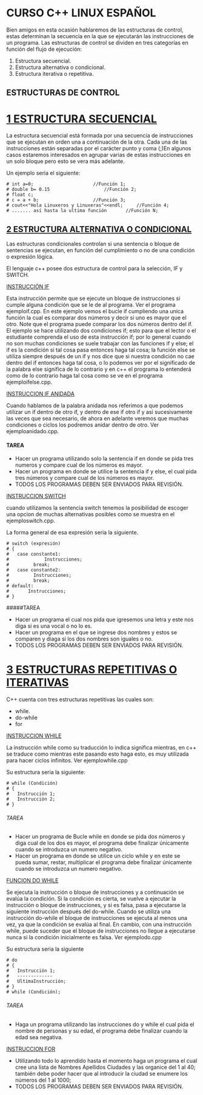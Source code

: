# CURSO C++ LINUX ESPAÑOL

Bien amigos en esta ocasión hablaremos de las estructuras de control, estas determinan la secuencia en la que se ejecutarán las instrucciones de un programa.
Las estructuras de control se dividen en tres categorías en función del flujo de ejecución:
 
 1. Estructura secuencial.
 2. Estructura alternativa o condicional.
 3. Estructura iterativa o repetitiva.

## ESTRUCTURAS DE CONTROL

 


# [1 ESTRUCTURA SECUENCIAL]()

 La estructura secuencial está formada por una secuencia de instrucciones que se ejecutan en orden una a continuación de la otra. Cada una de las instrucciones están separadas por el carácter punto y coma (;)En algunos casos estaremos interesados en agrupar varias de estas instrucciones en un solo bloque pero esto se vera más adelante.

Un ejemplo seria el siguiente:

    # int a=0;						//Función 1;
    # double b= 0.15					//Función 2;
    # float c;
    # c = a + b;					//Función 3;
    # cout<<"Hola Linuxeros y Linuxeras"<<endl; 	//Función 4;
    # ....... así hasta la ultima función 		//Función N;

## [2 ESTRUCTURA ALTERNATIVA O CONDICIONAL]()
 
 Las estructuras condicionales controlan si una sentencia o bloque de sentencias se ejecutan, en función del cumplimiento o no de una condición o expresión lógica.

 El lenguaje c++ posee dos estructura de control para la selección, IF y SWITCH.

[INSTRUCCIÓN IF]()
 
 Esta instrucción permite que se ejecute un bloque de instrucciones si cumple alguna condición que se le de al programa. Ver el programa ejemploif.cpp. En este ejemplo vemos el bucle if cumpliendo una unica función la cual es comparar dos números y decir si uno es mayor que el otro. Note que el programa puede comparar los dos números dentro del if. El ejemplo se hace utilizando dos condiciones if; esto para que el lector o el estudiante comprenda el uso de esta instrucción if; por lo general cuando no son muchas condiciones se suele trabajar con las funciones if y else; el if es la condición si tal cosa pasa entonces haga tal cosa; la función else se utiliza siempre después de un if y nos dice que si nuestra condición no cae dentro del if entonces haga tal cosa, o lo podemos ver  por el significado de la palabra else significa de lo contrario y en c++ el programa lo entenderá como de lo contrario haga tal cosa como se ve en el programa ejemploifelse.cpp.

[INSTRUCCION IF ANIDADA]()

Cuando hablamos de la palabra anidada nos referimos a que podemos utilizar un if dentro de otro if, y dentro de ese if otro if y así sucesivamente las veces que sea necesario, de ahora en adelante veremos que muchas condiciones o ciclos los podremos anidar dentro de otro. Ver ejemploanidado.cpp.

#### TAREA

 * Hacer un programa utilizando solo la sentencia if en donde se pida tres numeros y compare cual de los números es mayor.
 * Hacer un programa en donde se utilice  la sentencia if y else, el cual pida tres números y compare cual de los números es mayor.
 * TODOS LOS PROGRAMAS DEBEN SER ENVIADOS PARA REVISIÓN.


[INSTRUCCION SWITCH]()

 cuando utilizamos la sentencia switch tenemos la posibilidad de escoger una opcion de muchas alternativas posibles como se muestra en el ejemploswitch.cpp.

La forma general de esa expresión seria la siguiente.

    # switch (expresión)
    # {
    #   case constante1:
    #	          Instrucciones;
    #		  break;
    #   case constante2:
    #		  Instrucciones;
    #		  break;
    # default:
    #		Instrucciones;
    # }


#####TAREA
 + Hacer un programa el cual nos pida que igresemos una letra y este nos diga si es una vocal o no lo es.
 + Hacer un programa en el que se ingrese dos nombres y estos se comparen y diaga si los dos nombres son iguales o no.
 + TODOS LOS PROGRAMAS DEBEN SER ENVIADOS PARA REVISIÓN.




 # [3 ESTRUCTURAS REPETITIVAS O ITERATIVAS]()

C++ cuenta con tres estructuras repetitivas las cuales son:

 + while.
 + do-while
 + for

[INSTRUCCION WHILE ]()

La instrucción while como su traducción lo indica significa mientras, en c++ se traduce como mientras este pasando esto haga esto, es muy utilizada para hacer ciclos infinitos. Ver ejemplowhile.cpp

Su estructura seria la siguiente:

    # while (Condición)
    # {
    #   Instrucción 1;
    #	Instrucción 2;
    # }

###### TAREA

 + Hacer un programa de Bucle while en donde se pida dos números y diga cual de los dos es mayor, el programa debe finalizar únicamente cuando se introduzca un numero negativo.
 + Hacer un programa  en donde se utilice un ciclo while y en este se pueda sumar, restar, multiplicar el programa debe finalizar únicamente cuando se introduzca un numero negativo.


[FUNCION DO WHILE]()

Se ejecuta la instrucción o bloque de instrucciones y a continuación se evalúa la condición. Si la condición es cierta, se vuelve a ejecutar la instrucción o bloque de instrucciones, y si es falsa, pasa a ejecutarse la siguiente instrucción después del do-while. 
Cuando se utiliza una instrucción do-while el bloque de instrucciones se ejecuta al menos una vez, ya que la condición se evalúa al final. En cambio, con una instrucción while, puede suceder que el bloque de instrucciones no llegue a ejecutarse nunca si la condición inicialmente es falsa. Ver ejemplodo.cpp

Su estructura seria la siguiente 

    # do
    # {
    #   Instrucción 1;
    #	-------------
    #	UltimaInstrucción;
    # }
    # while (Condición);

###### TAREA
 
 + Haga un programa utilizando las instrucciones do y while el cual pida el nombre de personas y su edad, el programa debe finalizar cuando la edad sea negativa.

[INSTRUCCION FOR]()



 + Utilizando todo lo aprendido hasta el momento haga un programa el cual cree una lista de Nombres Apellidos Ciudades y las organice del 1 al 40; también debe poder hacer que al introducir la ciudad se enumere los números del 1 al 1000;
 + TODOS LOS PROGRAMAS DEBEN SER ENVIADOS PARA REVISIÓN.